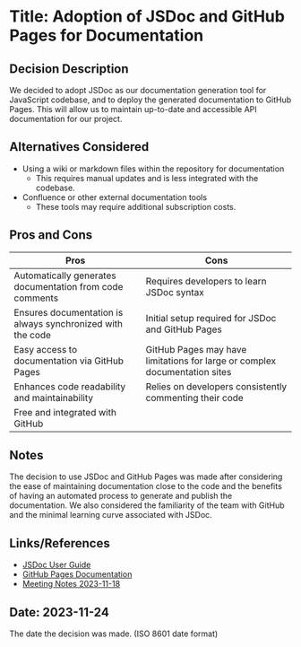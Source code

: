 # Title: Adoption of JSDoc and GitHub Pages for Documentation

## Decision Description
We decided to adopt JSDoc as our documentation generation tool for JavaScript codebase, and to deploy the generated documentation to GitHub Pages. This will allow us to maintain up-to-date and accessible API documentation for our project.

## Alternatives Considered
- Using a wiki or markdown files within the repository for documentation
    - This requires manual updates and is less integrated with the codebase.
- Confluence or other external documentation tools
    - These tools may require additional subscription costs.

## Pros and Cons

| Pros | Cons |
|------|------|
| Automatically generates documentation from code comments | Requires developers to learn JSDoc syntax |
| Ensures documentation is always synchronized with the code | Initial setup required for JSDoc and GitHub Pages |
| Easy access to documentation via GitHub Pages | GitHub Pages may have limitations for large or complex documentation sites |
| Enhances code readability and maintainability | Relies on developers consistently commenting their code |
| Free and integrated with GitHub |  |

## Notes
The decision to use JSDoc and GitHub Pages was made after considering the ease of maintaining documentation close to the code and the benefits of having an automated process to generate and publish the documentation. We also considered the familiarity of the team with GitHub and the minimal learning curve associated with JSDoc.

## Links/References
- [JSDoc User Guide](https://jsdoc.app/about-getting-started.html)
- [GitHub Pages Documentation](https://docs.github.com/en/pages)
- [Meeting Notes 2023-11-18](https://github.com/cse210-works-on-my-machine/CSE210-Fall23-Team-3/blob/project-documentation/admin/meetings/2023-11-18.md)

## Date: 2023-11-24
The date the decision was made.
(ISO 8601 date format)

